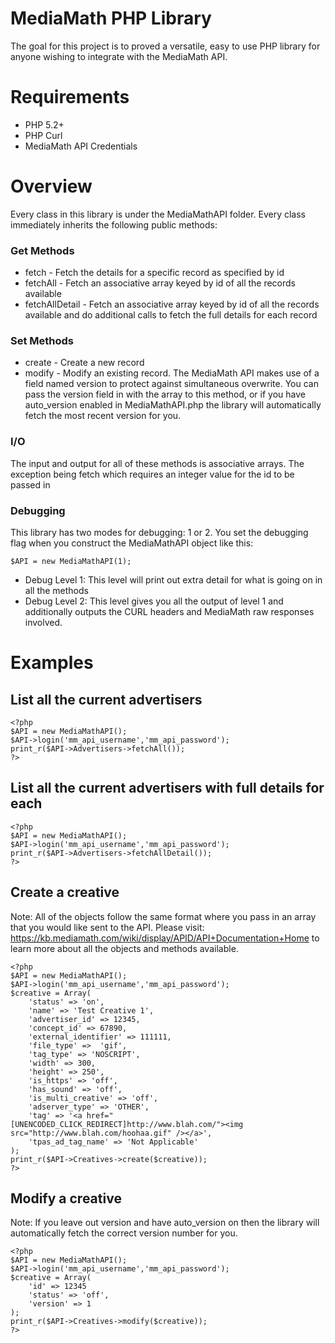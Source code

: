 # MediaMath PHP Library

The goal for this project is to proved a versatile, easy to use PHP library for
anyone wishing to integrate with the MediaMath API.

# Requirements

* PHP 5.2+
* PHP Curl
* MediaMath API Credentials

# Overview

Every class in this library is under the MediaMathAPI folder. Every class immediately inherits the following public methods:

### Get Methods

* fetch - Fetch the details for a specific record as specified by id
* fetchAll - Fetch an associative array keyed by id of all the records available
* fetchAllDetail - Fetch an associative array keyed by id of all the records available and do additional calls to fetch the full details for each record

### Set Methods

* create - Create a new record
* modify - Modify an existing record. The MediaMath API makes use of a field named version to protect against simultaneous overwrite. You can pass the version field in with the array to this method, or if you have auto_version enabled in MediaMathAPI.php the library will automatically fetch the most recent version for you.

### I/O

The input and output for all of these methods is associative arrays. The exception being fetch which requires an integer value for the id to be passed in

### Debugging

This library has two modes for debugging: 1 or 2. You set the debugging flag when you construct the MediaMathAPI object like this:

    $API = new MediaMathAPI(1);

* Debug Level 1: This level will print out extra detail for what is going on in all the methods
* Debug Level 2: This level gives you all the output of level 1 and additionally outputs the CURL headers and MediaMath raw responses involved.

# Examples

List all the current advertisers
--------------------------------

    <?php
    $API = new MediaMathAPI();
    $API->login('mm_api_username','mm_api_password');
    print_r($API->Advertisers->fetchAll());
    ?>

List all the current advertisers with full details for each
-----------------------------------------------------------

    <?php
    $API = new MediaMathAPI();
    $API->login('mm_api_username','mm_api_password');
    print_r($API->Advertisers->fetchAllDetail());
    ?>

Create a creative
-----------------

Note: All of the objects follow the same format where you pass in an array that you
would like sent to the API. Please visit: https://kb.mediamath.com/wiki/display/APID/API+Documentation+Home
to learn more about all the objects and methods available.

    <?php
    $API = new MediaMathAPI();
    $API->login('mm_api_username','mm_api_password');
    $creative = Array(
        'status' => 'on',
        'name' => 'Test Creative 1',
        'advertiser_id' => 12345,
        'concept_id' => 67890,
        'external_identifier' => 111111,
        'file_type' =>  'gif',
        'tag_type' => 'NOSCRIPT',
        'width' => 300,
        'height' => 250',
        'is_https' => 'off',
        'has_sound' => 'off',
        'is_multi_creative' => 'off',
        'adserver_type' => 'OTHER',
        'tag' => '<a href="[UNENCODED_CLICK_REDIRECT]http://www.blah.com/"><img src="http://www.blah.com/hoohaa.gif" /></a>',
        'tpas_ad_tag_name' => 'Not Applicable'
    );
    print_r($API->Creatives->create($creative));
    ?>

Modify a creative
-----------------

Note: If you leave out version and have auto_version on then the library will automatically fetch
the correct version number for you.

    <?php
    $API = new MediaMathAPI();
    $API->login('mm_api_username','mm_api_password');
    $creative = Array(
        'id' => 12345
        'status' => 'off',
        'version' => 1
    );
    print_r($API->Creatives->modify($creative));
    ?>
